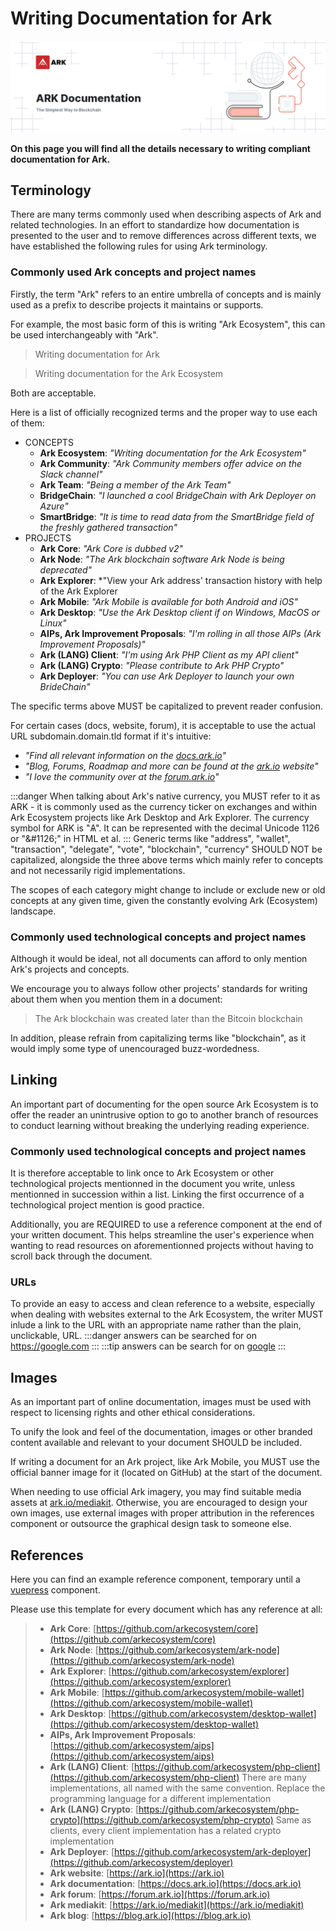 # Writing Documentation for Ark
![ark-docs-banner](https://github.com/ArkEcosystem/docs/blob/master/banner.png?raw=true)

**On this page you will find all the details necessary to writing compliant documentation for Ark.**
## Terminology
There are many terms commonly used when describing aspects of Ark and related technologies. In an effort to standardize how documentation is presented to the user and to remove differences across different texts, we have established the following rules for using Ark terminology.

### Commonly used Ark concepts and project names
Firstly, the term "Ark" refers to an entire umbrella of concepts and is mainly used as a prefix to describe projects it maintains or supports.

For example, the most basic form of this is writing "Ark Ecosystem", this can be used interchangeably with "Ark".

 > Writing documentation for Ark

 > Writing documentation for the Ark Ecosystem

Both are acceptable.

Here is a list of officially recognized terms and the proper way to use each of them:
 - CONCEPTS
   - **Ark Ecosystem**:  *"Writing documentation for the Ark Ecosystem"*
   - **Ark Community**: *"Ark Community members offer advice on the Slack channel"*
   - **Ark Team**: *"Being a member of the Ark Team"*
   - **BridgeChain**: *"I launched a cool BridgeChain with Ark Deployer on Azure"*
   - **SmartBridge**: *"It is time to read data from the SmartBridge field of the freshly gathered transaction"*
 - PROJECTS
   - **Ark Core**: *"Ark Core is dubbed v2"*
   - **Ark Node**: *"The Ark blockchain software Ark Node is being deprecated"*
   - **Ark Explorer**: *"View your Ark address' transaction history with help of the Ark Explorer
   - **Ark Mobile**: *"Ark Mobile is available for both Android and iOS"*
   - **Ark Desktop**: *"Use the Ark Desktop client if on Windows, MacOS or Linux"*
   - **AIPs, Ark Improvement Proposals**: *"I'm rolling in all those AIPs (Ark Improvement Proposals)"*
   - **Ark (LANG) Client**: *"I'm using Ark PHP Client as my API client"*
   - **Ark (LANG) Crypto**: *"Please contribute to Ark PHP Crypto"*
   - **Ark Deployer**: *"You can use Ark Deployer to launch your own BrideChain"*

The specific terms above MUST be capitalized to prevent reader confusion.

For certain cases (docs, website, forum), it is acceptable to use the actual URL subdomain.domain.tld format if it's intuitive:

 - *"Find all relevant information on the [docs.ark.io](https://docs.ark.io)"*
 - *"Blog, Forums, Roadmap and more can be found at the [ark.io](https://ark.io) website"*
 - *"I love the community over at the [forum.ark.io](https://forum.ark.io)"*

:::danger
When talking about Ark's native currency, you MUST refer to it as ARK - it is commonly used as the currency ticker on exchanges and within Ark Ecosystem projects like Ark Desktop and Ark Explorer. The currency symbol for ARK is "Ѧ". It can be represented with the decimal Unicode 1126 or "\&#1126;" in HTML et al.
:::
Generic terms like "address", "wallet", "transaction", "delegate", "vote", "blockchain", "currency" SHOULD NOT be capitalized, alongside the three above terms which mainly refer to concepts and not necessarily rigid implementations.

The scopes of each category might change to include or exclude new or old concepts at any given time, given the constantly evolving Ark (Ecosystem) landscape.

### Commonly used technological concepts and project names
Although it would be ideal, not all documents can afford to only mention Ark's projects and concepts.

We encourage you to always follow other projects' standards for writing about them when you mention them in a document:

 > The Ark blockchain was created later than the Bitcoin blockchain

In addition, please refrain from capitalizing terms like "blockchain", as it would imply some type of unencouraged buzz-wordedness.

## Linking
An important part of documenting for the open source Ark Ecosystem is to offer the reader an unintrusive option to go to another branch of resources to conduct learning without breaking the underlying reading experience.

### Commonly used technological concepts and project names 
It is therefore acceptable to link once to Ark Ecosystem or other technological  projects mentionned in the document you write, unless mentionned in succession within a list. Linking the first occurrence of a technological project mention is good practice.

Additionally, you are REQUIRED to use a reference component at the end of your written document. This helps streamline the user's experience when wanting to read resources on aforementionned projects without having to scroll back through the document.

### URLs
To provide an easy to access and clean reference to a website, especially when dealing with websites external to the Ark Ecosystem, the writer MUST inlude a link to the URL with an appropriate name rather than the plain, unclickable, URL.
:::danger
answers can be searched for on https://google.com
:::
:::tip
answers can be search for on [google](https://google.com)
:::

## Images
As an important part of online documentation, images must be used with respect to licensing rights and other ethical considerations.

To unify the look and feel of the documentation, images or other branded content available and relevant to your document SHOULD be included.

If writing a document for an Ark project, like Ark Mobile, you MUST use the official banner image for it (located on GitHub) at the start of the document.

When needing to use official Ark imagery, you may find suitable media assets at [ark.io/mediakit](https://ark.io/mediakit). Otherwise, you are encouraged to design your own images, use external images with proper attribution in the references component or outsource the graphical design task to someone else.

## References
Here you can find an example reference component, temporary until a [vuepress](https://vuepress.vuejs.org) component.

Please use this template for every document which has any reference at all:

> - **Ark Core**: [https://github.com/arkecosystem/core](https://github.com/arkecosystem/core)
> - **Ark Node**: [https://github.com/arkecosystem/ark-node](https://github.com/arkecosystem/ark-node)
> - **Ark Explorer**: [https://github.com/arkecosystem/explorer](https://github.com/arkecosystem/explorer)
> - **Ark Mobile**: [https://github.com/arkecosystem/mobile-wallet](https://github.com/arkecosystem/mobile-wallet)
> - **Ark Desktop**: [https://github.com/arkecosystem/desktop-wallet](https://github.com/arkecosystem/desktop-wallet)
> - **AIPs, Ark Improvement Proposals**: [https://github.com/arkecosystem/aips](https://github.com/arkecosystem/aips)
> - **Ark (LANG) Client**: [https://github.com/arkecosystem/php-client](https://github.com/arkecosystem/php-client) There are many implementations, all named with the same convention. Replace the programming language for a different implementation
> - **Ark (LANG) Crypto**: [https://github.com/arkecosystem/php-crypto](https://github.com/arkecosystem/php-crypto) Same as clients, every client implementation has a related crypto implementation
> - **Ark Deployer**: [https://github.com/arkecosystem/ark-deployer](https://github.com/arkecosystem/deployer)
> - **Ark website**: [https://ark.io](https://ark.io)
> - **Ark documentation**: [https://docs.ark.io](https://docs.ark.io)
> - **Ark forum**: [https://forum.ark.io](https://forum.ark.io)
> - **Ark mediakit**: [https://ark.io/mediakit](https://ark.io/mediakit)
> - **Ark blog**: [https://blog.ark.io](https://blog.ark.io)


